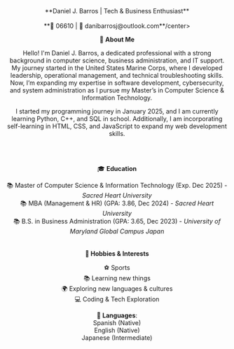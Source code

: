 <center>**Daniel J. Barros | Tech & Business Enthusiast**</center><br>
<center>**📍 06610 | 📧 danibarrosj@outlook.com**/center>

🚀 **About Me**

Hello! I'm Daniel J. Barros, a dedicated professional with a strong background in computer science, business administration, and IT support. My journey started in the United States Marine Corps, where I developed leadership, operational management, and technical troubleshooting skills. Now, I’m expanding my expertise in software development, cybersecurity, and system administration as I pursue my Master’s in Computer Science & Information Technology.

I started my programming journey in January 2025, and I am currently learning Python, C++, and SQL in school. Additionally, I am incorporating self-learning in HTML, CSS, and JavaScript to expand my web development skills. 

<br>
<br>

🎓 **Education**

📚 Master of Computer Science & Information Technology (Exp. Dec 2025) - _Sacred Heart University_<br>
📚 MBA (Management & HR) (GPA: 3.86, Dec 2024) - _Sacred Heart University_<br>
📚 B.S. in Business Administration (GPA: 3.65, Dec 2023) - _University of Maryland Global Campus Japan_<br>
<br>
<br>
**🎯 Hobbies & Interests**

⚽ Sports<br>
📚 Learning new things<br>
🌍 Exploring new languages & cultures<br>
💻 Coding & Tech Exploration<br>

🔹 **Languages**: <br>Spanish (Native)<br> English (Native) <br> Japanese (Intermediate)
